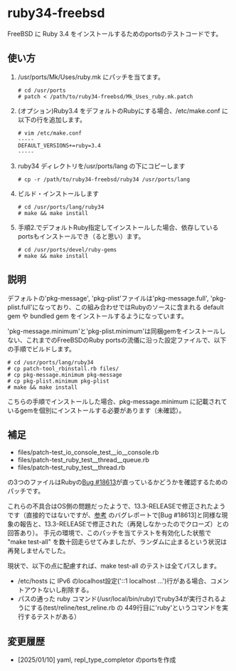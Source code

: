 ruby34-freebsd
==============

FreeBSD に Ruby 3.4 をインストールするためのportsのテストコードです。

使い方
----------

1. /usr/ports/Mk/Uses/ruby.mk にパッチを当てます。
   ```
   # cd /usr/ports
   # patch < /path/to/ruby34-freebsd/Mk_Uses_ruby.mk.patch
   ```
2. (オプション)Ruby3.4 をデフォルトのRubyにする場合、/etc/make.conf に以下の行を追加します。
   ```
   # vim /etc/make.conf
   -----
   DEFAULT_VERSIONS+=ruby=3.4
   -----
   ```
3. ruby34 ディレクトリを/usr/ports/lang の下にコピーします
   ```
   # cp -r /path/to/ruby34-freebsd/ruby34 /usr/ports/lang
   ```
4. ビルド・インストールします
   ```
   # cd /usr/ports/lang/ruby34
   # make && make install
   ```
5. 手順2.でデフォルトRuby指定してインストールした場合、依存しているportsもインストールでき（ると思い）ます。
   ```
   # cd /usr/ports/devel/ruby-gems
   # make && make install
   ```

説明
----------

デフォルトの'pkg-message', 'pkg-plist'ファイルは'pkg-message.full', 'pkg-plist.full'になっており、この組み合わせではRubyのソースに含まれる default gem や bundled gem をインストールするようになっています。

'pkg-message.minimum'と'pkg-plist.minimum'は同梱gemをインストールしない、これまでのFreeBSDのRuby portsの流儀に沿った設定ファイルで、以下の手順でビルドします。
```
# cd /usr/ports/lang/ruby34
# cp patch-tool_rbinstall.rb files/
# cp pkg-message.minimum pkg-message
# cp pkg-plist.minimum pkg-plist
# make && make install
```
こちらの手順でインストールした場合、pkg-message.minimum に記載されているgemを個別にインストールする必要があります（未確認）。

補足
----------

* files/patch-test_io_console_test__io__console.rb
* files/patch-test_ruby_test__thread__queue.rb
* files/patch-test_ruby_test__thread.rb 

の3つのファイルはRubyの[Bug #18613](https://bugs.ruby-lang.org/issues/18613)が直っているかどうかを確認するためのパッチです。

これらの不具合はOS側の問題だったようで、13.3-RELEASEで修正されたようです（直接的ではないですが、[参考](https://bugs.freebsd.org/bugzilla/show_bug.cgi?id=277429) のバグレポートで[Bug #18613]と同様な現象の報告と、13.3-RELEASEで修正された（再発しなかったのでクローズ）との回答あり）。
手元の環境で、このパッチを当てテストを有効化した状態で "make test-all" を数十回走らせてみましたが、ランダムに止まるという状況は再発しませんでした。

現状で、以下の点に配慮すれば、make test-all のテストは全てパスします。

* /etc/hosts に IPv6 のlocalhost設定('::1 localhost ...')行がある場合、コメントアウトないし削除する。
* パスの通った ruby コマンド(/usr/local/bin/ruby)でruby34が実行されるようにする(test/reline/test_reline.rb の 449行目に'ruby'というコマンドを実行するテストがある）

変更履歴
---------------

* [2025/01/10] yaml, repl_type_completor のportsを作成
